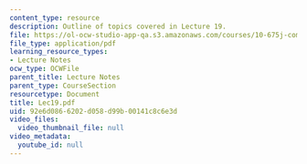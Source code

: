 ```yaml
---
content_type: resource
description: Outline of topics covered in Lecture 19.
file: https://ol-ocw-studio-app-qa.s3.amazonaws.com/courses/10-675j-computational-quantum-mechanics-of-molecular-and-extended-systems-fall-2004/92e6d0866202d058d99b00141c8c6e3d_Lec19.pdf
file_type: application/pdf
learning_resource_types:
- Lecture Notes
ocw_type: OCWFile
parent_title: Lecture Notes
parent_type: CourseSection
resourcetype: Document
title: Lec19.pdf
uid: 92e6d086-6202-d058-d99b-00141c8c6e3d
video_files:
  video_thumbnail_file: null
video_metadata:
  youtube_id: null
---
```

